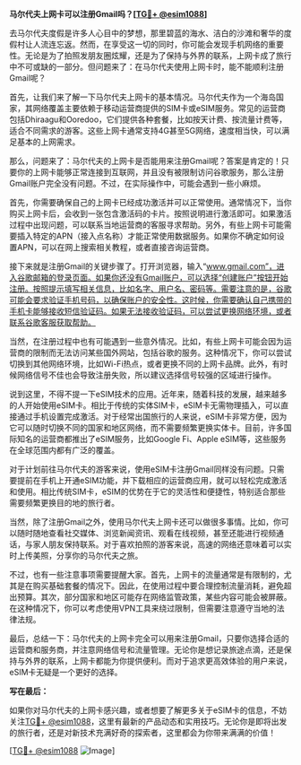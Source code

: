 **马尔代夫上网卡可以注册Gmail吗？[[TG💪+ @esim1088](https://t.me/s/esim1088)]**

去马尔代夫度假是许多人心目中的梦想，那里碧蓝的海水、洁白的沙滩和奢华的度假村让人流连忘返。然而，在享受这一切的同时，你可能会发现手机网络的重要性。无论是为了拍照发朋友圈炫耀，还是为了保持与外界的联系，上网卡成了旅行中不可或缺的一部分。但问题来了：在马尔代夫使用上网卡时，能不能顺利注册Gmail呢？

首先，让我们来了解一下马尔代夫上网卡的基本情况。马尔代夫作为一个海岛国家，其网络覆盖主要依赖于移动运营商提供的SIM卡或eSIM服务。常见的运营商包括Dhiraagu和Ooredoo，它们提供各种套餐，比如按天计费、按流量计费等，适合不同需求的游客。这些上网卡通常支持4G甚至5G网络，速度相当快，可以满足基本的上网需求。

那么，问题来了：马尔代夫的上网卡是否能用来注册Gmail呢？答案是肯定的！只要你的上网卡能够正常连接到互联网，并且没有被限制访问谷歌服务，那么注册Gmail账户完全没有问题。不过，在实际操作中，可能会遇到一些小麻烦。

首先，你需要确保自己的上网卡已经成功激活并可以正常使用。通常情况下，当你购买上网卡后，会收到一张包含激活码的卡片。按照说明进行激活即可。如果激活过程中出现问题，可以联系当地运营商的客服寻求帮助。另外，有些上网卡可能需要插入特定的APN（接入点名称）才能正常使用数据服务。如果你不确定如何设置APN，可以在网上搜索相关教程，或者直接咨询运营商。

接下来就是注册Gmail的关键步骤了。打开浏览器，输入“www.gmail.com”，进入谷歌邮箱的登录页面。如果你还没有Gmail账户，可以选择“创建账户”按钮开始注册。按照提示填写相关信息，比如名字、用户名、密码等。需要注意的是，谷歌可能会要求验证手机号码，以确保账户的安全性。这时候，你需要确认自己携带的手机卡能够接收短信验证码。如果无法接收验证码，可以尝试更换网络环境，或者联系谷歌客服获取帮助。

当然，在注册过程中也有可能遇到一些意外情况。比如，有些上网卡可能会因为运营商的限制而无法访问某些国外网站，包括谷歌的服务。这种情况下，你可以尝试切换到其他网络环境，比如Wi-Fi热点，或者更换不同的上网卡品牌。此外，有时候网络信号不佳也会导致注册失败，所以建议选择信号较强的区域进行操作。

说到这里，不得不提一下eSIM技术的应用。近年来，随着科技的发展，越来越多的人开始使用eSIM卡。相比于传统的实体SIM卡，eSIM卡无需物理插入，可以直接通过手机设置完成激活。对于经常出国旅行的人来说，eSIM卡非常方便，因为它可以随时切换不同的国家和地区网络，而不需要频繁更换实体卡。目前，许多国际知名的运营商都推出了eSIM服务，比如Google Fi、Apple eSIM等，这些服务在全球范围内都有广泛的覆盖。

对于计划前往马尔代夫的游客来说，使用eSIM卡注册Gmail同样没有问题。只需要提前在手机上开通eSIM功能，并下载相应的运营商应用，就可以轻松完成激活和使用。相比传统SIM卡，eSIM的优势在于它的灵活性和便捷性，特别适合那些需要频繁更换目的地的旅行者。

当然，除了注册Gmail之外，使用马尔代夫上网卡还可以做很多事情。比如，你可以随时随地查看社交媒体、浏览新闻资讯、观看在线视频，甚至还能进行视频通话，与家人朋友保持联系。对于喜欢拍照的游客来说，高速的网络还意味着可以实时上传美照，分享你的马尔代夫之旅。

不过，也有一些注意事项需要提醒大家。首先，上网卡的流量通常是有限制的，尤其是在购买基础套餐的情况下。因此，在使用过程中要合理控制流量消耗，避免超出预算。其次，部分国家和地区可能存在网络监管政策，某些内容可能会被屏蔽。在这种情况下，你可以考虑使用VPN工具来绕过限制，但需要注意遵守当地的法律法规。

最后，总结一下：马尔代夫的上网卡完全可以用来注册Gmail，只要你选择合适的运营商和服务商，并注意网络信号和流量管理。无论你是想记录旅途点滴，还是保持与外界的联系，上网卡都能为你提供便利。而对于追求更高效体验的用户来说，eSIM卡无疑是一个更好的选择。

**写在最后：**

如果你对马尔代夫的上网卡感兴趣，或者想要了解更多关于eSIM卡的信息，不妨关注[TG💪+ @esim1088](https://t.me/s/esim1088)，这里有最新的产品动态和实用技巧。无论你是即将出发的旅行者，还是对新技术充满好奇的探索者，这里都会为你带来满满的价值！

[[TG💪+ @esim1088](https://t.me/s/esim1088) ![Image](https://i.postimg.cc/4NQfJmqS/Snipaste-2025-05-13-00-14-12.png)]